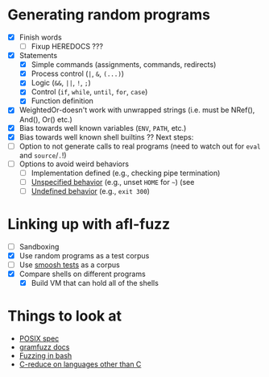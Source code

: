 # Generating random programs

- [X] Finish words
  + [ ] Fixup HEREDOCS ???
- [X] Statements
  + [X] Simple commands (assignments, commands, redirects)
  + [X] Process control (`|`, `&`, `(...)`)
  + [X] Logic (`&&`, `||`, `!`, `;`)
  + [X] Control (`if`, `while`, `until`, `for`, `case`)
  + [X] Function definition 
- [X] WeightedOr-doesn't work with unwrapped strings (i.e. must be NRef(), And(), Or() etc.)  
- [X] Bias towards well known variables (`ENV`, `PATH`, etc.)
- [X] Bias towards well known shell builtins
?? Next steps:
- [ ] Option to not generate calls to real programs (need to watch out for `eval` and `source`/`.`!)
- [ ] Options to avoid weird behaviors
  + [ ] Implementation defined (e.g., checking pipe termination)
  + [ ] [Unspecified behavior](https://github.com/mgree/smoosh/blob/master/unspec.md) (e.g., unset `HOME` for `~`) (see 
  + [ ] [Undefined behavior](https://github.com/mgree/smoosh/blob/master/undef.md) (e.g., `exit 300`)

# Linking up with afl-fuzz

- [ ] Sandboxing
- [X] Use random programs as a test corpus
- [ ] Use [smoosh tests](https://github.com/mgree/smoosh/blob/master/tests) as a corpus
- [X] Compare shells on different programs
  + [X] Build VM that can hold all of the shells

# Things to look at

- [POSIX spec](https://pubs.opengroup.org/onlinepubs/9699919799/)
- [gramfuzz docs](https://d0c-s4vage.github.io/gramfuzz/)
- [Fuzzing in bash](http://lcamtuf.blogspot.com/2014/10/bash-bug-how-we-finally-cracked.html)
- [C-reduce on languages other than C](https://linki.tools/2020/02/creduce-it-s-a-kind-of-magic.html)
